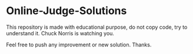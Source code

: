 # Online-Judge-Solutions

This repository is made with educational purpose, do not copy code, try to understand it. Chuck Norris is watching you.

Feel free to push any improvement or new solution.
Thanks.
